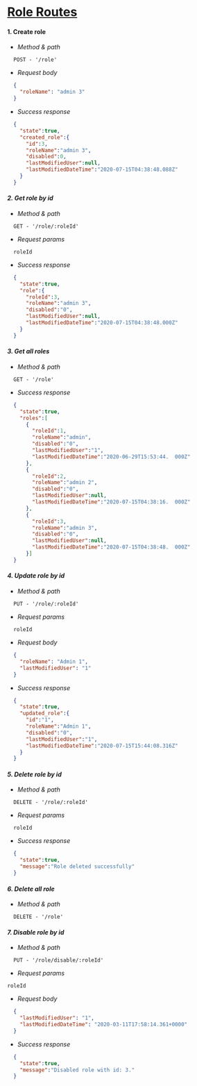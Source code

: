 
# <ins>Role Routes</ins>

#### 1. Create role
- *Method & path*
```
  POST - '/role'  
```
- *Request body*
```json
  {
    "roleName": "admin 3"
  }
```
- *Success response*
```json
  {
    "state":true,
    "created_role":{
      "id":3,
      "roleName":"admin 3",
      "disabled":0,
      "lastModifiedUser":null,
      "lastModifiedDateTime":"2020-07-15T04:38:48.088Z"
    }
  }
```

#### *2. Get role by id*
- *Method & path*
```
  GET - '/role/:roleId'
```
- *Request params*
```
  roleId
```
- *Success response*
```json
  {
    "state":true,
    "role":{
      "roleId":3,
      "roleName":"admin 3",
      "disabled":"0",
      "lastModifiedUser":null,
      "lastModifiedDateTime":"2020-07-15T04:38:48.000Z"
    }
  }
```
#### *3. Get all roles*
- *Method & path*
```
  GET - '/role'
```
- *Success response*
```json
  {
    "state":true,
    "roles":[
      {
        "roleId":1,
        "roleName":"admin",
        "disabled":"0",
        "lastModifiedUser":"1",
        "lastModifiedDateTime":"2020-06-29T15:53:44.  000Z"
      },
      {
        "roleId":2,
        "roleName":"admin 2",
        "disabled":"0",
        "lastModifiedUser":null,
        "lastModifiedDateTime":"2020-07-15T04:38:16.  000Z"
      },
      {
        "roleId":3,
        "roleName":"admin 3",
        "disabled":"0",
        "lastModifiedUser":null,
        "lastModifiedDateTime":"2020-07-15T04:38:48.  000Z"
      }]
  }
```
#### *4. Update role by id*
- *Method & path*
```
  PUT - '/role/:roleId'
```
- *Request params*
```
  roleId
```
- *Request body*
```json
  {
    "roleName": "Admin 1",
    "lastModifiedUser": "1"
  }
```
- *Success response*
```json
  {
    "state":true,
    "updated_role":{
      "id":"1",
      "roleName":"Admin 1",
      "disabled":"0",
      "lastModifiedUser":"1",
      "lastModifiedDateTime":"2020-07-15T15:44:08.316Z"
    }
  }
```
#### *5. Delete role by id*
- *Method & path*
```
  DELETE - '/role/:roleId'
```
- *Request params*
```
  roleId
```
- *Success response*
```json
  {
    "state":true,
    "message":"Role deleted successfully"
  }
```
#### *6. Delete all role*
- *Method & path*
```
  DELETE - '/role'
```
#### *7. Disable role by id*
- *Method & path*
```
  PUT - '/role/disable/:roleId'
```
- *Request params*
```
roleId
```
- *Request body*
```json
  {
    "lastModifiedUser": "1",
    "lastModifiedDateTime": "2020-03-11T17:58:14.361+0000"
  }
```
- *Success response*
```json
  {
    "state":true,
    "message":"Disabled role with id: 3."
  }
```